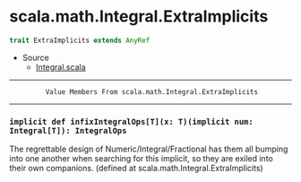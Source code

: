 
#                      scala.math.Integral.ExtraImplicits                      #

```scala
trait ExtraImplicits extends AnyRef
```

* Source
  * [Integral.scala](https://github.com/scala/scala/tree/6d09a1ba5f/src/library/scala/math/Integral.scala#L1)


--------------------------------------------------------------------------------
             Value Members From scala.math.Integral.ExtraImplicits
--------------------------------------------------------------------------------


### `implicit def infixIntegralOps[T](x: T)(implicit num: Integral[T]): IntegralOps` ###

The regrettable design of Numeric/Integral/Fractional has them all bumping into
one another when searching for this implicit, so they are exiled into their own
companions.
(defined at scala.math.Integral.ExtraImplicits)
